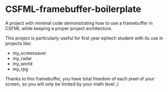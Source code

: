 # CSFML-framebuffer-boilerplate

A project with minimal code demonstrating how to use a framebuffer in CSFML while keeping a proper project architecture.

This project is particularly useful for first year epitech student with its use in projects like:

* my_screensaver
* my_radar
* my_world
* my_rpg

Thanks to this framebuffer, you have total freedom of each pixel of your screen, so you will only be limited by your math level ;)
